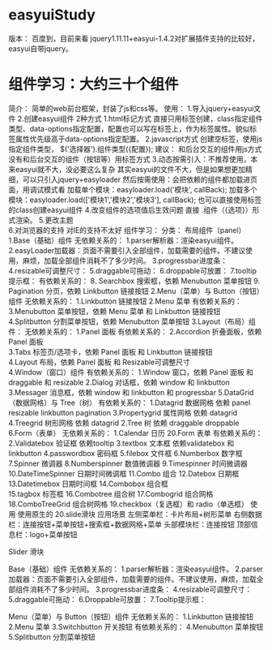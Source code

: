 # easyuiStudy
版本：
    百度到，目前来看 jquery1.11.11+easyui-1.4.2对扩展插件支持的比较好，easyui自带jquery。
# 组件学习：大约三十个组件
简介：
    简单的web前台框架，封装了js和css等。
使用：
    1.导入jquery+easyui文件
        <script type="text/javascript" src="../../jquery-easyui-1.4.2/jquery.min.js"></script>
        <script type="text/javascript" src="../../jquery-easyui-1.4.2/jquery.easyui.min.js"></script>
        <link rel="stylesheet" type="text/css" href="../../jquery-easyui-1.4.2/themes/default/easyui.css">
        <link rel="stylesheet" type="text/css" href="../../jquery-easyui-1.4.2/themes/icon.css">
    2.创建easyui组件
        2种方式
            1.html标记方式
                直接只用标签创建，class指定组件类型、data-options指定配置，配置也可以写在标签上，作为标签属性。貌似标签属性优先级高于data-options指定配置。
            2.javascript方式
                创建空标签，使用js指定组件类型， 
                $('选择器').组件类型({配置});
        建议：
            和后台交互的组件用js方式
            没有和后台交互的组件（按钮等）用标签方式
    3.动态按需引入：不推荐使用，本来easyui就不大，没必要这么复杂
        其实easyui的文件不大，但是如果想更加精细，可以只引入jquery+easyloader
            <script type="text/javascript" src="../../jquery-easyui-1.4.2/jquery.min.js"></script>
            <script type="text/javascript" src="../../jquery-easyui-1.4.2/easyloader.js"></script>
        然后按需使用：会把依赖的组件都加载进页面，用调试模式看 
             加载单个模块：easyloader.load('模块', callBack);
             加载多个模块：easyloader.load(['模块1','模块2','模块3'], callBack);
             也可以直接使用标签的class创建easyui组件
    4.改变组件的选项值后生效问题
        直接 .组件（{选项}）形式渲染。
    5.更改主题        
    6.对浏览器的支持
        对IE的支持不太好
组件学习：
    分类：
        布局组件（panel）
    1.Base（基础）组件
        无依赖关系的：
            1.parser解析器：渲染easyui组件。
            2.easyLoader加载器：页面不需要引入全部组件，加载需要的组件。不建议使用，麻烦，加载全部组件消耗不了多少时间。
            3.progressbar进度条：
            4.resizable可调整尺寸：
            5.draggable可拖动：
            6.droppable可放置：
            7.tooltip提示框：
        有依赖关系的：
            8. Searchbox 搜索框，依赖 Menubutton 菜单按钮
            9. Pagination 分页，依赖 Linkbutton 链接按钮
    2.Menu（菜单）与 Button（按钮）组件
        无依赖关系的：
            1.Linkbutton 链接按钮
            2.Menu 菜单
        有依赖关系的：
            3.Menubutton 菜单按钮，依赖 Menu 菜单 和 Linkbutton 链接按钮
            4.Splitbutton 分割菜单按钮，依赖 Menubutton 菜单按钮
    3.Layout（布局）组件：
        无依赖关系的：
            1.Panel 面板
        有依赖关系的：
            2.Accordion 折叠面板，依赖 Panel 面板               
            3.Tabs 标签页/选项卡，依赖 Panel 面板 和 Linkbutton 链接按钮  
            4.Layout 布局，依赖 Panel 面板 和 Resizable可调整尺寸  
    4.Window（窗口）组件
        有依赖关系的：
            1.Window 窗口，依赖 Panel 面板 和 draggable 和 resizable
            2.Dialog 对话框，依赖 window 和 linkbutton
            3.Messager 消息框，依赖 window 和 linkbutton 和 progressbar
    5.DataGrid（数据网格）与 Tree（树）
        有依赖关系的：
            1.Datagrid 数据网格 依赖 panel resizable linkbutton pagination
                3.Propertygrid 属性网格 依赖 datagrid
                4.Treegrid 树形网格 依赖 datagrid
            2.Tree 树 依赖 draggable droppable
    6.Form（表单）
        无依赖关系的：
            1.Calendar 日历
            20.Form 表单
        有依赖关系的：    
            2.Validatebox 验证框  依赖tooltip
            3.textbox 文本框  依赖validatebox 和linkbutton
                4.passwordbox 密码框
                5.filebox 文件框
                6.Numberbox 数字框
                7.Spinner 微调器
                    8.Numberspinner 数值微调器
                    9.Timespinner 时间微调器
                        10.DateTimeSpinner 日期时间微调框
            11.Combo 组合
                12.Datebox 日期框
                    13.Datetimebox 日期时间框
                14.Combobox 组合框           
                    15.tagbox 标签框
                16.Combotree 组合树
                17.Combogrid 组合网格
                18.ComboTreeGrid 组合树网格
            19.checkbox（复选框）和 radio（单选框） 使用  使用原生的
            20.slide滑块 
应用场景
    左侧菜单栏：卡片布局+树形菜单
    右侧数据栏：连接按钮+菜单按钮+搜索框+数据网格+菜单
    头部模块栏：连接按钮
    顶部信息栏：logo+菜单按钮        
            
            
           





Slider 滑块








Base（基础）组件
        无依赖关系的：
            1.parser解析器：渲染easyui组件。
            2.parser加载器：页面不需要引入全部组件，加载需要的组件。不建议使用，麻烦，加载全部组件消耗不了多少时间。
            3.progressbar进度条：
            4.resizable可调整尺寸：
            5.draggable可拖动：
            6.Droppable可放置：
            7.Tooltip提示框：
            
Menu（菜单）与 Button（按钮）组件
        无依赖关系的：
            1.Linkbutton 链接按钮
            2.Menu 菜单
            3.Switchbutton 开关按钮
        有依赖关系的：
            4.Menubutton 菜单按钮
            5.Splitbutton 分割菜单按钮
